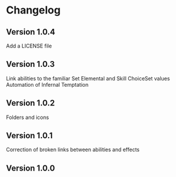 # Changelog

## Version 1.0.4
Add a LICENSE file

## Version 1.0.3
Link abilities to the familiar
Set Elemental and Skill ChoiceSet values
Automation of Infernal Temptation

## Version 1.0.2
Folders and icons

## Version 1.0.1
Correction of broken links between abilities and effects

## Version 1.0.0
